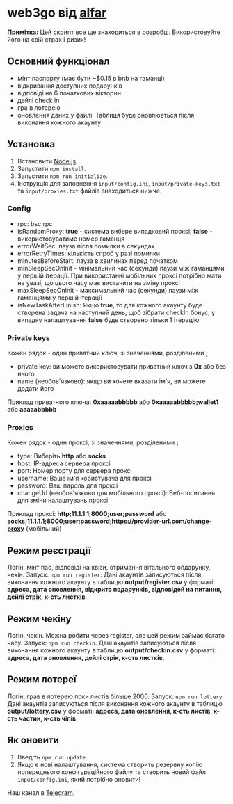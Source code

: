 # web3go від [alfar](https://t.me/+FozX3VZA0RIyNWY6)

**Примітка:** Цей скрипт все ще знаходиться в розробці. Використовуйте його на свій страх і ризик!

## Основний функціонал
- мінт паспорту (має бути ~$0.15 в bnb на гаманці)
- відкривання доступних подарунків
- відповіді на 6 початкових вікторин
- дейлі check in
- гра в лотерею
- оновлення даних у файлі. Таблиця буде оновлюється після виконання кожного акаунту

## Установка
1. Встановити [Node.js](https://nodejs.org/en/download).
1. Запустити `npm install`.
1. Запустити `npm run initialize`.
1. Інструкція для заповнення `input/config.ini`, `input/private-keys.txt` та `input/proxies.txt` файлів знаходиться нижче.

### Config
- rpc: bsc rpc
- isRandomProxy:  __true__ - система вибере випадковий проксі, __false__ - використовуватиме номер гаманця
- errorWaitSec: пауза після помилки в секундах
- errorRetryTimes: кількість спроб у разі помилки
- minutesBeforeStart: пауза в хвилинах перед початком
- minSleepSecOnInit - мінімальний час (секунди) паузи між гаманцями у першій ітерації. При використанні мобільних проксі потрібно мати на увазі, що цього часу має вистачити на зміну проксі
- maxSleepSecOnInit - максимальний час (секунди) паузи між гаманцями у першій ітерації 
- isNewTaskAfterFinish: Якщо __true__, то для кожного акаунту буде створена задача на наступний день, щоб зібрати checkIn бонус, у випадку налаштування __false__ буде створено тільки 1 ітерацію

### Private keys
Кожен рядок - один приватний ключ, зі значеннями, розділеними **;**
- private key: ви можете використовувати приватний ключ з __0x__ або без нього
- name (необов'язково): якщо ви хочете вказати ім'я, ви можете додати його

Приклад приватного ключа: __0xaaaaabbbbb__ або __0xaaaaabbbbb;wallet1__ або __aaaaabbbbb__

### Proxies
Кожен рядок - один проксі, зі значеннями, розділеними **;**
- type: Виберіть __http__ або __socks__
- host: IP-адреса сервера проксі
- port: Номер порту для сервера проксі
- username: Ваше ім'я користувача для проксі
- password: Ваш пароль для проксі
- changeUrl (необов'язково для мобільного проксі): Веб-посилання для зміни налаштувань проксі

Приклад проксі: __http;11.1.1.1;8000;user;password__ або __socks;11.1.1.1;8000;user;password;https://provider-url.com/change-proxy__ (мобільний)

## Режим реєстрації
Логін, мінт пас, відповіді на квізи, отримання вітального опдарунку, чекін. Запуск: `npm run register`. Дані акаунтів записуються після виконання кожного акаунту в таблицю __output/register.csv__ у форматі: __адреса, дата оновлення, відкрито подарунків, відповідей на питання, дейлі стрік, к-сть листків__. 

## Режим чекіну
Логін, чекін. Можна робити через register, але цей режим займає багато часу. Запуск: `npm run checkin`. Дані акаунтів записуються після виконання кожного акаунту в таблицю __output/checkin.csv__ у форматі: __адреса, дата оновлення, дейлі стрік, к-сть листків__. 

## Режим лотереї
Логін, грав в лотерею поки листів більше 2000. Запуск: `npm run lottery`. Дані акаунтів записуються після виконання кожного акаунту в таблицю __output/lottery.csv__ у форматі: __адреса, дата оновлення, к-сть листів, к-сть частин, к-сть чіпів__. 

## Як оновити
1. Введіть `npm run update`.
1. Якщо є нові налаштування, система створить резервну копію попереднього конфігураційного файлу та створить новий файл `input/config.ini`, який потрібно оновити!

Наш канал в [Telegram](https://t.me/+FozX3VZA0RIyNWY6).
